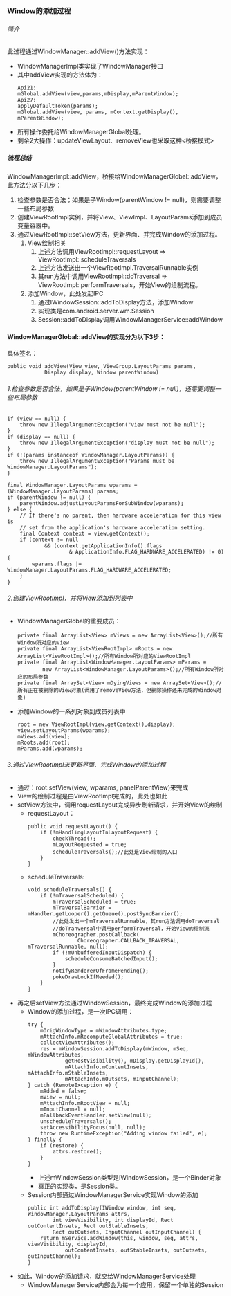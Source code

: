 ### Window的添加过程

###### 简介
此过程通过WindowManager::addView()方法实现：
* WindowManagerImpl类实现了WindowManager接口
* 其中addView实现的方法体为：
    ```
    Api21:
    mGlobal.addView(view,params,mDisplay,mParentWindow);
    Api27:
    applyDefaultToken(params);
    mGlobal.addView(view, params, mContext.getDisplay(), mParentWindow);
    ```
* 所有操作委托给WindowManagerGlobal处理。
* 剩余2大操作：updateViewLayout、removeView也采取这种<桥接模式>

##### 流程总结

WindowManagerImpl::addView，桥接给WindowManagerGlobal::addView，此方法分以下几步：
1. 检查参数是否合法；如果是子Window(parentWindow != null)，则需要调整一些布局参数
2. 创建ViewRootImpl实例，并将View、ViewImpl、LayoutParams添加到成员变量容器中。
3. 通过ViewRootImpl::setView方法，更新界面、并完成Window的添加过程。
	1. View绘制相关
		1. 上述方法调用ViewRootImpl::requestLayout => ViewRootImpl::scheduleTraversals
		2. 上述方法发送出一个ViewRootImpl.TraversalRunnable实例
		3. 其run方法中调用ViewRootImpl::doTraversal => ViewRootImpl::performTraversals，开始View的绘制流程。
	2. 添加Window，此处发起IPC
		1. 通过IWindowSession::addToDisplay方法，添加Window
		2. 实现类是com.android.server.wm.Session
		3. Session::addToDisplay调用WindowManagerService::addWindow

#### WindowManagerGlobal::addView的实现分为以下3步：

具体签名：
```
public void addView(View view, ViewGroup.LayoutParams params,
            Display display, Window parentWindow)
```
###### 1.检查参数是否合法，如果是子Window(parentWindow != null)，还需要调整一些布局参数
```
if (view == null) {
    throw new IllegalArgumentException("view must not be null");
}
if (display == null) {
    throw new IllegalArgumentException("display must not be null");
}
if (!(params instanceof WindowManager.LayoutParams)) {
    throw new IllegalArgumentException("Params must be WindowManager.LayoutParams");
}

final WindowManager.LayoutParams wparams = (WindowManager.LayoutParams) params;
if (parentWindow != null) {
    parentWindow.adjustLayoutParamsForSubWindow(wparams);
} else {
    // If there's no parent, then hardware acceleration for this view is
    // set from the application's hardware acceleration setting.
    final Context context = view.getContext();
    if (context != null
            && (context.getApplicationInfo().flags
                    & ApplicationInfo.FLAG_HARDWARE_ACCELERATED) != 0) {
        wparams.flags |= WindowManager.LayoutParams.FLAG_HARDWARE_ACCELERATED;
    }
}
```
###### 2.创建ViewRootImpl，并将View添加到列表中
* WindowManagerGlobal的重要成员：
    ```
    private final ArrayList<View> mViews = new ArrayList<View>();//所有Window所对应的View
    private final ArrayList<ViewRootImpl> mRoots = new ArrayList<ViewRootImpl>();//所有Window所对应的ViewRootImpl
    private final ArrayList<WindowManager.LayoutParams> mParams =
            new ArrayList<WindowManager.LayoutParams>();//所有Window所对应的布局参数
    private final ArraySet<View> mDyingViews = new ArraySet<View>();//所有正在被删除的View对象(调用了removeView方法，但删除操作还未完成的Window对象)
    ```
* 添加Window的一系列对象到成员列表中
    ```
    root = new ViewRootImpl(view.getContext(),display);
    view.setLayoutParams(wparams);
    mViews.add(view);
    mRoots.add(root);
    mParams.add(wparams);
    ```
###### 3.通过ViewRootImpl来更新界面、完成Window的添加过程
* 通过：root.setView(view, wparams, panelParentView)来完成
* View的绘制过程是由ViewRootImpl完成的，此处也如此
* setView方法中，调用requestLayout完成异步刷新请求，并开始View的绘制
    * requestLayout：
        ```
        public void requestLayout() {
            if (!mHandlingLayoutInLayoutRequest) {
                checkThread();
                mLayoutRequested = true;
                scheduleTraversals();//此处是View绘制的入口
            }
        }
        ```
    * scheduleTraversals:
        ```
        void scheduleTraversals() {
            if (!mTraversalScheduled) {
                mTraversalScheduled = true;
                mTraversalBarrier = mHandler.getLooper().getQueue().postSyncBarrier();
                //此处发出一个mTraversalRunnable，其run方法调用doTraversal
                //doTranversal中调用performTraversal，开始View的绘制流
                mChoreographer.postCallback(
                        Choreographer.CALLBACK_TRAVERSAL, mTraversalRunnable, null);
                if (!mUnbufferedInputDispatch) {
                    scheduleConsumeBatchedInput();
                }
                notifyRendererOfFramePending();
                pokeDrawLockIfNeeded();
            }
        }
        ```
* 再之后setView方法通过WindowSession，最终完成Window的添加过程
    * Window的添加过程，是一次IPC调用：
        ```
        try {
            mOrigWindowType = mWindowAttributes.type;
            mAttachInfo.mRecomputeGlobalAttributes = true;
            collectViewAttributes();
            res = mWindowSession.addToDisplay(mWindow, mSeq, mWindowAttributes,
                    getHostVisibility(), mDisplay.getDisplayId(),
                    mAttachInfo.mContentInsets, mAttachInfo.mStableInsets,
                    mAttachInfo.mOutsets, mInputChannel);
        } catch (RemoteException e) {
            mAdded = false;
            mView = null;
            mAttachInfo.mRootView = null;
            mInputChannel = null;
            mFallbackEventHandler.setView(null);
            unscheduleTraversals();
            setAccessibilityFocus(null, null);
            throw new RuntimeException("Adding window failed", e);
        } finally {
            if (restore) {
                attrs.restore();
            }
        }
        ```
        * 上述mWindowSession类型是IWindowSession，是一个Binder对象
        * 真正的实现类，是Session类。
    * Session内部通过WindowManagerService实现Window的添加
        ```
        public int addToDisplay(IWindow window, int seq, WindowManager.LayoutParams attrs,
                int viewVisibility, int displayId, Rect outContentInsets, Rect outStableInsets,
                Rect outOutsets, InputChannel outInputChannel) {
            return mService.addWindow(this, window, seq, attrs, viewVisibility, displayId,
                    outContentInsets, outStableInsets, outOutsets, outInputChannel);
        }
        ```
* 如此，Window的添加请求，就交给WindowManagerService处理
    * WindowManagerService内部会为每一个应用，保留一个单独的Session